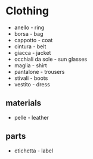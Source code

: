 # Clothing
* anello - ring
* borsa - bag
* cappotto - coat
* cintura - belt
* giacca - jacket
* occhiali da sole - sun glasses
* maglia - shirt
* pantalone - trousers
* stivali - boots
* vestito - dress

## materials
* pelle - leather

## parts
* etichetta - label
